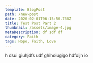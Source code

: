 ```yaml
---
template: BlogPost
path: /new-post
date: 2020-02-01T06:15:50.738Z
title: Test Post Part 2
thumbnail: /assets/image-4.jpg
metaDescription: df sdf df
category: Faith
tags: Hope, Faith, Love
---
```

h dsui giuhjdfs udf ghihoiugigo hdfoijh io
